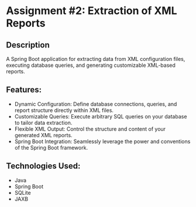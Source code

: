 <div>
  <img src="https://miro.medium.com/v2/resize:fit:720/format:webp/1*aXe6MaOyhdIP5WqdPHhSFw.png"     alt="">
</div>

# Assignment #2: Extraction of XML Reports

## Description
A Spring Boot application for extracting data from XML configuration files, executing database queries, and generating customizable XML-based reports.

## Features:

* Dynamic Configuration: Define database connections, queries, and report structure directly within XML files.
* Customizable Queries: Execute arbitrary SQL queries on your database to tailor data extraction.
* Flexible XML Output: Control the structure and content of your generated XML reports.
* Spring Boot Integration: Seamlessly leverage the power and conventions of the Spring Boot framework.

## Technologies Used:

* Java
* Spring Boot
* SQLite
* JAXB
